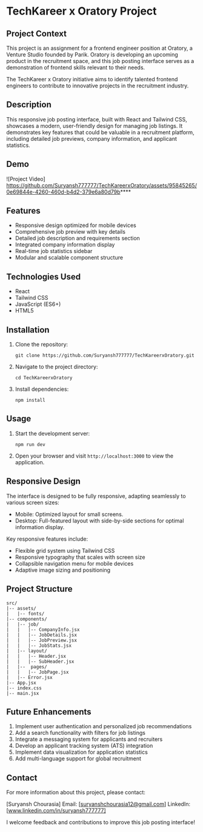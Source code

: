 #  TechKareer x Oratory Project

## Project Context

This project is an assignment for a frontend engineer position at Oratory, a Venture Studio founded by Parik. Oratory is developing an upcoming product in the recruitment space, and this job posting interface serves as a demonstration of frontend skills relevant to their needs.

The TechKareer x Oratory initiative aims to identify talented frontend engineers to contribute to innovative projects in the recruitment industry.

## Description

This responsive job posting interface, built with React and Tailwind CSS, showcases a modern, user-friendly design for managing job listings. It demonstrates key features that could be valuable in a recruitment platform, including detailed job previews, company information, and applicant statistics.

## Demo

![Project Video] https://github.com/Suryansh777777/TechKareerxOratory/assets/95845265/0e69844e-4260-460d-b4d2-379e6a80d79b****

## Features

- Responsive design optimized for mobile devices
- Comprehensive job preview with key details
- Detailed job description and requirements section
- Integrated company information display
- Real-time job statistics sidebar
- Modular and scalable component structure

## Technologies Used

- React
- Tailwind CSS
- JavaScript (ES6+)
- HTML5

## Installation

1. Clone the repository:
   ```
   git clone https://github.com/Suryansh777777/TechKareerxOratory.git
   ```
2. Navigate to the project directory:
   ```
   cd TechKareerxOratory
   ```
3. Install dependencies:
   ```
   npm install
   ```

## Usage

1. Start the development server:
   ```
   npm run dev
   ```
2. Open your browser and visit `http://localhost:3000` to view the application.

## Responsive Design

The interface is designed to be fully responsive, adapting seamlessly to various screen sizes:

- Mobile: Optimized layout for small screens.
- Desktop: Full-featured layout with side-by-side sections for optimal information display.

Key responsive features include:
- Flexible grid system using Tailwind CSS
- Responsive typography that scales with screen size
- Collapsible navigation menu for mobile devices
- Adaptive image sizing and positioning

## Project Structure

```
src/
|-- assets/
|   |-- fonts/
|-- components/
|   |-- job/
|   |   |-- CompanyInfo.jsx
|   |   |-- JobDetails.jsx
|   |   |-- JobPreview.jsx
|   |   |-- JobStats.jsx
|   |-- layout/
|   |   |-- Header.jsx
|   |   |-- SubHeader.jsx
|   |--  pages/
|   |   |-- JobPage.jsx
|   |-- Error.jsx
|-- App.jsx
|-- index.css
|-- main.jsx

```

## Future Enhancements

1. Implement user authentication and personalized job recommendations
2. Add a search functionality with filters for job listings
3. Integrate a messaging system for applicants and recruiters
4. Develop an applicant tracking system (ATS) integration
5. Implement data visualization for application statistics
6. Add multi-language support for global recruitment

## Contact

For more information about this project, please contact:

[Suryansh Chourasia]
Email: [suryanshchourasia12@gmail.com]
LinkedIn: [www.linkedin.com/in/suryansh777777]


I welcome feedback and contributions to improve this job posting interface!

